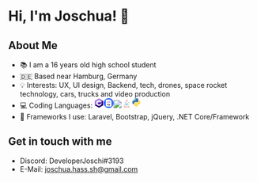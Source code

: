 # Hi, I'm Joschua! :wave:

## About Me
- :books: I am a 16 years old high school student
- 🇩🇪 Based near Hamburg, Germany
- :bulb: Interests: UX, UI design, Backend, tech, drones, space rocket technology, cars, trucks and video production
- :computer: Coding Languages: <img height="20" src="img/csharp.png"><img height="20" src="img/php.png"><img height="20" src="img/js.png"><img height="20" src="img/java.jpg"><img height="20" src="img/python.jpg">
- :hammer: Frameworks I use: Laravel, Bootstrap, jQuery, .NET Core/Framework

## Get in touch with me
- Discord: DeveloperJoschi#3193
- E-Mail: joschua.hass.sh@gmail.com
